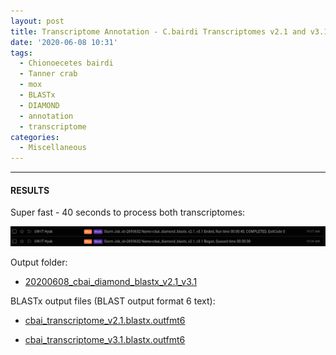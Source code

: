 ```yaml
---
layout: post
title: Transcriptome Annotation - C.bairdi Transcriptomes v2.1 and v3.1 Using DIAMOND BLASTx on Mox
date: '2020-06-08 10:31'
tags:
  - Chionoecetes bairdi
  - Tanner crab
  - mox
  - BLASTx
  - DIAMOND
  - annotation
  - transcriptome
categories:
  - Miscellaneous
---
```




---

#### RESULTS

Super fast - 40 seconds to process both transcriptomes:

![cbai v2.1 and v3.1 diamond blastx runtime](https://github.com/RobertsLab/sams-notebook/blob/master/images/screencaps/20200608_cbai_diamond_blastx_v2.1_v3.1_runtime.png?raw=true)

Output folder:

- [20200608_cbai_diamond_blastx_v2.1_v3.1](https://gannet.fish.washington.edu/Atumefaciens/20200608_cbai_diamond_blastx_v2.1_v3.1)

BLASTx output files (BLAST output format 6 text):

- [cbai_transcriptome_v2.1.blastx.outfmt6](https://gannet.fish.washington.edu/Atumefaciens/20200608_cbai_diamond_blastx_v2.1_v3.1/cbai_transcriptome_v2.1.blastx.outfmt6)

- [cbai_transcriptome_v3.1.blastx.outfmt6](https://gannet.fish.washington.edu/Atumefaciens/20200608_cbai_diamond_blastx_v2.1_v3.1/cbai_transcriptome_v3.1.blastx.outfmt6)
